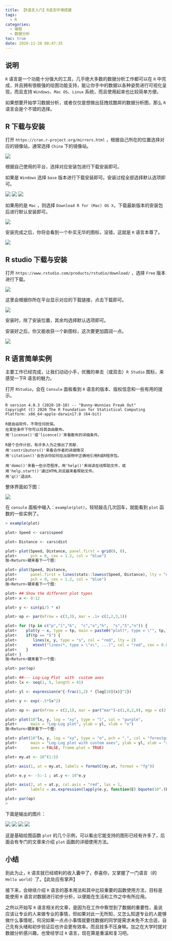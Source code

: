 ```yaml
---
title: 【R语言入门】R语言环境搭建
tags:
  - R
categories:
  - 编程
  - 数据分析
toc: true
date: 2020-11-28 08:47:35
---
```


## 说明

`R` 语言是一个功能十分强大的工具，几乎绝大多数的数据分析工作都可以在 `R` 中完成，并且拥有很极强的绘图功能支持，能让你手中的数据以各种姿势进行可视化呈现，而且支持 `Windows`、`Mac OS`、`Linux` 系统，而且使用起来也比较简单方便。

如果想要开始学习数据分析，或者仅仅是想做出狂拽炫酷屌的数据分析图，那么 `R` 语言会是个不错的选择。

## R 下载与安装

打开 `https://cran.r-project.org/mirrors.html` ，根据自己所在的位置选择对应的镜像站，通常选择 `China` 下的镜像站。

![](2.png)

根据自己使用的平台，选择对应安装包进行下载安装即可。

如果是 `Windows` 选择 `base` 版本进行下载安装即可。安装过程全部选择默认选项即可。

![](3.png)
![](4.png)
![](5.png)

如果用的是 `Mac` ，则选择 `Download R for (Mac) OS X`，下载最新版本的安装包后进行默认安装即可。

![](6.png)

安装完成之后，你将会看到一个朴实无华的图标，没错，这就是 `R` 语言本尊了。

![](7.png)

## R studio 下载与安装

打开 `https://www.rstudio.com/products/rstudio/download/` ，选择 `Free` 版本进行下载。

![](8.png)

这里会根据你所在平台显示对应的下载链接，点击下载即可。

![](9.png)

安装时，除了安装位置，其余均选择默认选项即可。

安装好之后，你又能收获一个新图标，这次要更加圆润一点。

![](10.png)

## R 语言简单实例

主要工作已经完成，让我们动动小手，优雅的单击（或双击）`R Studio` 图标，来感受一下R 语言的魅力。

打开 `RStudio`，会在 `Consule` 面板看到 `R` 语言的版本、版权信息和一些有用的提示。

```
R version 4.0.3 (2020-10-10) -- "Bunny-Wunnies Freak Out"
Copyright (C) 2020 The R Foundation for Statistical Computing
Platform: x86_64-apple-darwin17.0 (64-bit)

R是自由软件，不带任何担保。
在某些条件下你可以将其自由散布。
用'license()'或'licence()'来看散布的详细条件。

R是个合作计划，有许多人为之做出了贡献.
用'contributors()'来看合作者的详细情况
用'citation()'会告诉你如何在出版物中正确地引用R或R程序包。

用'demo()'来看一些示范程序，用'help()'来阅读在线帮助文件，或
用'help.start()'通过HTML浏览器来看帮助文件。
用'q()'退出R.
```

整体界面如下图：

![](11.png)

在 `consule` 面板中输入：`example(plot)`，轻轻敲击几次回车，就能看到 `plot` 函数的一些实例了。

```R
> example(plot)

plot> Speed <- cars$speed

plot> Distance <- cars$dist

plot> plot(Speed, Distance, panel.first = grid(8, 8),
plot+      pch = 0, cex = 1.2, col = "blue")
按<Return>键来看下一个图: 

plot> plot(Speed, Distance,
plot+      panel.first = lines(stats::lowess(Speed, Distance), lty = "dashed"),
plot+      pch = 0, cex = 1.2, col = "blue")
按<Return>键来看下一个图: 

plot> ## Show the different plot types
plot> x <- 0:12

plot> y <- sin(pi/5 * x)

plot> op <- par(mfrow = c(3,3), mar = .1+ c(2,2,3,1))

plot> for (tp in c("p","l","b",  "c","o","h",  "s","S","n")) {
plot+    plot(y ~ x, type = tp, main = paste0("plot(*, type = \"", tp, "\")"))
plot+    if(tp == "S") {
plot+       lines(x, y, type = "s", col = "red", lty = 2)
plot+       mtext("lines(*, type = \"s\", ...)", col = "red", cex = 0.8)
plot+    }
plot+ }
按<Return>键来看下一个图: 

plot> par(op)

plot> ##--- Log-Log Plot  with  custom axes
plot> lx <- seq(1, 5, length = 41)

plot> yl <- expression(e^{-frac(1,2) * {log[10](x)}^2})

plot> y <- exp(-.5*lx^2)

plot> op <- par(mfrow = c(2,1), mar = par("mar")-c(1,0,2,0), mgp = c(2, .7, 0))

plot> plot(10^lx, y, log = "xy", type = "l", col = "purple",
plot+      main = "Log-Log plot", ylab = yl, xlab = "x")
按<Return>键来看下一个图: 

plot> plot(10^lx, y, log = "xy", type = "o", pch = ".", col = "forestgreen",
plot+      main = "Log-Log plot with custom axes", ylab = yl, xlab = "x",
plot+      axes = FALSE, frame.plot = TRUE)

plot> my.at <- 10^(1:5)

plot> axis(1, at = my.at, labels = formatC(my.at, format = "fg"))

plot> e.y <- -5:-1 ; at.y <- 10^e.y

plot> axis(2, at = at.y, col.axis = "red", las = 1,
plot+      labels = as.expression(lapply(e.y, function(E) bquote(10^.(E)))))

plot> par(op)
> 
```

下面是输出的图片：

![](12.png)
![](13.png)
![](14.png)
![](15.png)

这是基础绘图函数 `plot` 的几个示例，可以看出它能支持的图形已经有许多了，后面会有专门的文章来介绍 `plot` 函数的详细使用方法。

## 小结

到此为止，`R` 语言就已经顺利的收入囊中了，恭喜你，又掌握了一门语言（的 `Hello world`）了。【此处应有掌声】

接下来，会继续介绍 `R` 语言的基本用法和其中比较重要的函数使用方法，目标是能使用 `R` 语言对数据进行初步分析，以便能在生活和工作之中有所应用。

之所以开始写 `R` 语言相关的文章，是因为在工作中察觉到了数据的重要性，虽说应该让专业的人来做专业的事情，但如果对此一无所知，又怎么知道专业的人能够做什么事情呢，何况如果一点点小事情就要找数据的同学提需求未免不太合适，自己先有头绪和初步验证后也许会更有效率。而且技多不压身嘛。加之在大学时就对数据分析感兴趣，也曾经学过 `R` 语言，现在算是重温和复习吧。

